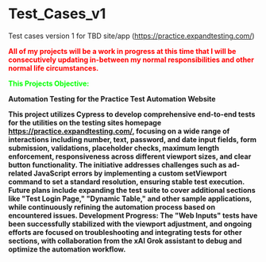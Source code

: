 # Test_Cases_v1
Test cases version 1 for TBD site/app (https://practice.expandtesting.com/)


<span style="color: #ff0000"><strong>All of my projects will be a work in progress at this time that I will be consecutively updating in-between my normal responsibilities and other normal life circumstances.</span><strong>


<span style="color: #00ff00"><strong>This Projects Objective:</span><strong>

Automation Testing for the Practice Test Automation Website

This project utilizes Cypress to develop comprehensive end-to-end tests for the utilities on the testing sites homepage https://practice.expandtesting.com/, focusing on a wide range of interactions including number, text, password, and date input fields, form submission, validations, placeholder checks, maximum length enforcement, responsiveness across different viewport sizes, and clear button functionality. The initiative addresses challenges such as ad-related JavaScript errors by implementing a custom setViewport command to set a standard resolution, ensuring stable test execution. Future plans include expanding the test suite to cover additional sections like "Test Login Page," "Dynamic Table," and other sample applications, while continuously refining the automation process based on encountered issues.
Development Progress: The "Web Inputs" tests have been successfully stabilized with the viewport adjustment, and ongoing efforts are focused on troubleshooting and integrating tests for other sections, with collaboration from the xAI Grok assistant to debug and optimize the automation workflow.
